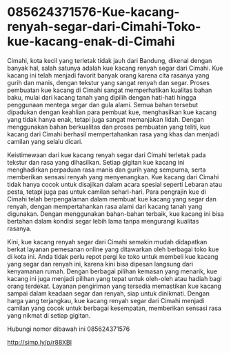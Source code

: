 # 085624371576-Kue-kacang-renyah-segar-dari-Cimahi-Toko-kue-kacang-enak-di-Cimahi

Cimahi, kota kecil yang terletak tidak jauh dari Bandung, dikenal dengan banyak hal, salah satunya adalah kue kacang renyah segar dari Cimahi. Kue kacang ini telah menjadi favorit banyak orang karena cita rasanya yang gurih dan manis, dengan tekstur yang sangat renyah dan segar. Proses pembuatan kue kacang di Cimahi sangat memperhatikan kualitas bahan baku, mulai dari kacang tanah yang dipilih dengan hati-hati hingga penggunaan mentega segar dan gula alami. Semua bahan tersebut dipadukan dengan keahlian para pembuat kue, menghasilkan kue kacang yang tidak hanya enak, tetapi juga sangat memanjakan lidah. Dengan menggunakan bahan berkualitas dan proses pembuatan yang teliti, kue kacang dari Cimahi berhasil mempertahankan rasa yang khas dan menjadi camilan yang selalu dicari.

Keistimewaan dari kue kacang renyah segar dari Cimahi terletak pada tekstur dan rasa yang dihasilkan. Setiap gigitan kue kacang ini menghadirkan perpaduan rasa manis dan gurih yang sempurna, serta memberikan sensasi renyah yang menyenangkan. Kue kacang dari Cimahi tidak hanya cocok untuk disajikan dalam acara spesial seperti Lebaran atau pesta, tetapi juga pas untuk camilan sehari-hari. Para pengrajin kue di Cimahi telah berpengalaman dalam membuat kue kacang yang segar dan renyah, dengan mempertahankan rasa alami dari kacang tanah yang digunakan. Dengan menggunakan bahan-bahan terbaik, kue kacang ini bisa bertahan dalam kondisi segar lebih lama tanpa mengurangi kualitas rasanya.

Kini, kue kacang renyah segar dari Cimahi semakin mudah didapatkan berkat layanan pemesanan online yang ditawarkan oleh berbagai toko kue di kota ini. Anda tidak perlu repot pergi ke toko untuk membeli kue kacang yang segar dan renyah ini, karena kini bisa dipesan langsung dari kenyamanan rumah. Dengan berbagai pilihan kemasan yang menarik, kue kacang ini juga menjadi pilihan yang tepat untuk oleh-oleh atau hadiah bagi orang terdekat. Layanan pengiriman yang tersedia memastikan kue kacang sampai dalam keadaan segar dan renyah, siap untuk dinikmati. Dengan harga yang terjangkau, kue kacang renyah segar dari Cimahi menjadi camilan yang cocok untuk berbagai kesempatan, memberikan sensasi rasa yang nikmat di setiap gigitan.

Hubungi nomor dibawah ini
085624371576

http://simp.ly/p/r88XBl
